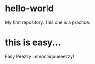 # hello-world
My first repository. This one is a practice.

# this is easy...
Easy Peezzy Lemon Squueeezzy!
